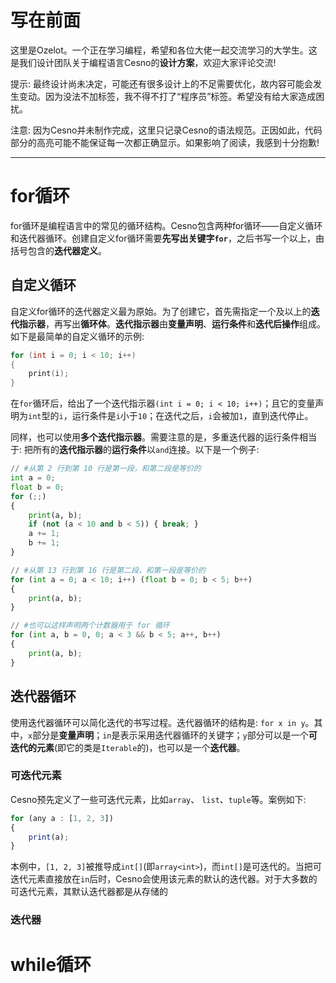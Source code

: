 写在前面
================

这里是Ozelot。一个正在学习编程，希望和各位大佬一起交流学习的大学生。这是我们设计团队关于编程语言Cesno的**设计方案**，欢迎大家评论交流!

提示: 最终设计尚未决定，可能还有很多设计上的不足需要优化，故内容可能会发生变动。因为没法不加标签，我不得不打了“程序员”标签。希望没有给大家造成困扰。

注意: 因为Cesno并未制作完成，这里只记录Cesno的语法规范。正因如此，代码部分的高亮可能不能保证每一次都正确显示。如果影响了阅读，我感到十分抱歉!

----

for循环
================

for循环是编程语言中的常见的循环结构。Cesno包含两种for循环——自定义循环和迭代器循环。创建自定义for循环需要**先写出关键字`for`**，之后书写一个以上，由括号包含的**迭代器定义**。

## 自定义循环

自定义for循环的迭代器定义最为原始。为了创建它，首先需指定一个及以上的**迭代指示器**，再写出**循环体**。**迭代指示器**由**变量声明**、**运行条件**和**迭代后操作**组成。如下是最简单的自定义循环的示例:

```c++
for (int i = 0; i < 10; i++)
{
    print(i);
}
```

在`for`循环后，给出了一个迭代指示器`(int i = 0; i < 10; i++)`；且它的变量声明为`int`型的`i`，运行条件是`i`小于`10`；在迭代之后，`i`会被加`1`，直到迭代停止。

同样，也可以使用**多个迭代指示器**。需要注意的是，多重迭代器的运行条件相当于: 把所有的**迭代指示器**的**运行条件**以`and`连接。以下是一个例子:

```python
// #从第 2 行到第 10 行是第一段，和第二段是等价的
int a = 0;
float b = 0;
for (;;)
{
    print(a, b);
    if (not (a < 10 and b < 5)) { break; }
    a += 1;
    b += 1;
}

// #从第 13 行到第 16 行是第二段，和第一段是等价的 
for (int a = 0; a < 10; i++) (float b = 0; b < 5; b++)
{
    print(a, b);
}

// #也可以这样声明两个计数器用于 for 循环
for (int a, b = 0, 0; a < 3 && b < 5; a++, b++)
{
    print(a, b);
}
```



## 迭代器循环

使用迭代器循环可以简化迭代的书写过程。迭代器循环的结构是: `for x in y`。其中，`x`部分是**变量声明**；`in`是表示采用迭代器循环的关键字；`y`部分可以是一个**可迭代的元素**(即它的类是`Iterable`的)，也可以是一个**迭代器**。

### 可迭代元素

Cesno预先定义了一些可迭代元素，比如`array`、 `list`、`tuple`等。案例如下:

```typescript
for (any a : [1, 2, 3])
{
    print(a);
}
```

本例中，`[1, 2, 3]`被推导成`int[]`(即`array<int>`)，而`int[]`是可迭代的。当把可迭代元素直接放在`in`后时，Cesno会使用该元素的默认的迭代器。对于大多数的可迭代元素，其默认迭代器都是从存储的

### 迭代器



# while循环
